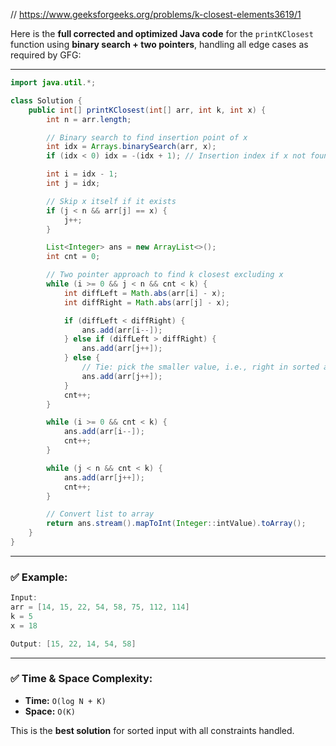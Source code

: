 // https://www.geeksforgeeks.org/problems/k-closest-elements3619/1

Here is the **full corrected and optimized Java code** for the `printKClosest` function using **binary search + two pointers**, handling all edge cases as required by GFG:

---

```java
import java.util.*;

class Solution {
    public int[] printKClosest(int[] arr, int k, int x) {
        int n = arr.length;

        // Binary search to find insertion point of x
        int idx = Arrays.binarySearch(arr, x);
        if (idx < 0) idx = -(idx + 1); // Insertion index if x not found

        int i = idx - 1;
        int j = idx;

        // Skip x itself if it exists
        if (j < n && arr[j] == x) {
            j++;
        }

        List<Integer> ans = new ArrayList<>();
        int cnt = 0;

        // Two pointer approach to find k closest excluding x
        while (i >= 0 && j < n && cnt < k) {
            int diffLeft = Math.abs(arr[i] - x);
            int diffRight = Math.abs(arr[j] - x);

            if (diffLeft < diffRight) {
                ans.add(arr[i--]);
            } else if (diffLeft > diffRight) {
                ans.add(arr[j++]);
            } else {
                // Tie: pick the smaller value, i.e., right in sorted array
                ans.add(arr[j++]);
            }
            cnt++;
        }

        while (i >= 0 && cnt < k) {
            ans.add(arr[i--]);
            cnt++;
        }

        while (j < n && cnt < k) {
            ans.add(arr[j++]);
            cnt++;
        }

        // Convert list to array
        return ans.stream().mapToInt(Integer::intValue).toArray();
    }
}
```

---

### ✅ Example:

```java
Input:
arr = [14, 15, 22, 54, 58, 75, 112, 114]
k = 5
x = 18

Output: [15, 22, 14, 54, 58]
```

---

### ✅ Time & Space Complexity:

* **Time:** `O(log N + K)`
* **Space:** `O(K)`

This is the **best solution** for sorted input with all constraints handled.

